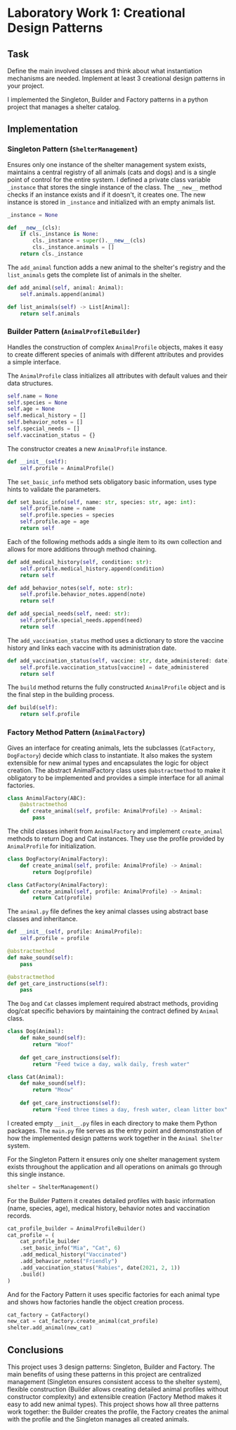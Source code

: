 # Laboratory Work 1: Creational Design Patterns

## Task
Define the main involved classes and think about what instantiation mechanisms are needed. Implement at least 3 creational design patterns in your project.

I implemented the Singleton, Builder and Factory patterns in a python project that manages a shelter catalog.

## Implementation

### Singleton Pattern (`ShelterManagement`)
Ensures only one instance of the shelter management system exists, maintains a central registry of all animals (cats and dogs) and is a single point of control for the entire system. I defined a private class variable `_instance` that stores the single instance of the class. The `__new__` method checks if an instance exists and if it doesn't, it creates one. The new instance is stored in `_instance` and initialized with an empty animals list.

```python
_instance = None

def __new__(cls):
    if cls._instance is None:
        cls._instance = super().__new__(cls)
        cls._instance.animals = []
    return cls._instance
```

The `add_animal` function adds a new animal to the shelter's registry and the `list_animals` gets the complete list of animals in the shelter.

```python
def add_animal(self, animal: Animal):
    self.animals.append(animal)

def list_animals(self) -> List[Animal]:
    return self.animals
```

### Builder Pattern (`AnimalProfileBuilder`)
Handles the construction of complex `AnimalProfile` objects, makes it easy to create different species of animals with different attributes and provides a simple interface.

The `AnimalProfile` class initializes all attributes with default values and their data structures.

```python
self.name = None
self.species = None
self.age = None
self.medical_history = []
self.behavior_notes = []
self.special_needs = []
self.vaccination_status = {}
```

The constructor creates a new `AnimalProfile` instance.

```python
def __init__(self):
    self.profile = AnimalProfile()
```

The `set_basic_info` method sets obligatory basic information, uses type hints to validate the parameters.

```python
def set_basic_info(self, name: str, species: str, age: int):
    self.profile.name = name
    self.profile.species = species
    self.profile.age = age
    return self
```

Each of the following methods adds a single item to its own collection and allows for more additions through method chaining.

```python
def add_medical_history(self, condition: str):
    self.profile.medical_history.append(condition)
    return self

def add_behavior_notes(self, note: str):
    self.profile.behavior_notes.append(note)
    return self

def add_special_needs(self, need: str):
    self.profile.special_needs.append(need)
    return self
```

The `add_vaccination_status` method uses a dictionary to store the vaccine history and links each vaccine with its administration date.

```python
def add_vaccination_status(self, vaccine: str, date_administered: date):
    self.profile.vaccination_status[vaccine] = date_administered
    return self
```

The `build` method returns the fully constructed `AnimalProfile` object and is the final step in the building process.

```python
def build(self):
    return self.profile
```

### Factory Method Pattern (`AnimalFactory`)
Gives an interface for creating animals, lets the subclasses (`CatFactory`, `DogFactory`) decide which class to instantiate. It also makes the system extensible for new animal types and encapsulates the logic for object creation. The abstract AnimalFactory class uses `@abstractmethod` to make it obligatory to be implemented and provides a simple interface for all animal factories.

```python
class AnimalFactory(ABC):
    @abstractmethod
    def create_animal(self, profile: AnimalProfile) -> Animal:
        pass
```

The child classes inherit from `AnimalFactory` and implement `create_animal` methods to return Dog and Cat instances. They use the profile provided by `AnimalProfile` for initialization.

```python
class DogFactory(AnimalFactory):
    def create_animal(self, profile: AnimalProfile) -> Animal:
        return Dog(profile)

class CatFactory(AnimalFactory):
    def create_animal(self, profile: AnimalProfile) -> Animal:
        return Cat(profile)
```

The `animal.py` file defines the key animal classes using abstract base classes and inheritance.

```python
def __init__(self, profile: AnimalProfile):
    self.profile = profile

@abstractmethod
def make_sound(self):
    pass

@abstractmethod
def get_care_instructions(self):
    pass
```

The `Dog` and `Cat` classes implement required abstract methods, providing dog/cat specific behaviors by maintaining the contract defined by `Animal` class.

```python
class Dog(Animal):
    def make_sound(self):
        return "Woof"
    
    def get_care_instructions(self):
        return "Feed twice a day, walk daily, fresh water"

class Cat(Animal):
    def make_sound(self):
        return "Meow"
    
    def get_care_instructions(self):
        return "Feed three times a day, fresh water, clean litter box"
```

I created empty `__init__.py` files in each directory to make them Python packages. The `main.py` file serves as the entry point and demonstration of how the implemented design patterns work together in the `Animal Shelter` system.

For the Singleton Pattern it ensures only one shelter management system exists throughout the application and all operations on animals go through this single instance.

```python
shelter = ShelterManagement()
```

For the Builder Pattern it creates detailed profiles with basic information (name, species, age), medical history, behavior notes and vaccination records.

```python
cat_profile_builder = AnimalProfileBuilder()
cat_profile = (
    cat_profile_builder
    .set_basic_info("Mia", "Cat", 6)
    .add_medical_history("Vaccinated")
    .add_behavior_notes("Friendly")
    .add_vaccination_status("Rabies", date(2021, 2, 1))
    .build()
)
```

And for the Factory Pattern it uses specific factories for each animal type and shows how factories handle the object creation process.

```python
cat_factory = CatFactory()
new_cat = cat_factory.create_animal(cat_profile)
shelter.add_animal(new_cat)
```

## Conclusions

This project uses 3 design patterns: Singleton, Builder and Factory. The main benefits of using these patterns in this project are centralized management (Singleton ensures consistent access to the shelter system), flexible construction (Builder allows creating detailed animal profiles without constructor complexity) and extensible creation (Factory Method makes it easy to add new animal types). This project shows how all three patterns work together: the Builder creates the profile, the Factory creates the animal with the profile and the Singleton manages all created animals.
